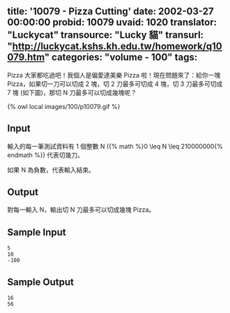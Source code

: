 title: '10079 - Pizza Cutting'
date: 2002-03-27 00:00:00
probid: 10079
uvaid: 1020
translator: "Luckycat"
transource: "Lucky 貓"
transurl: "http://luckycat.kshs.kh.edu.tw/homework/q10079.htm"
categories: "volume - 100"
tags:
---

Pizza 大家都吃過吧！我個人是偏愛達美樂 Pizza 啦！現在問題來了：給你一塊 Pizza，如果切一刀可以切成 2 塊，切 2 刀最多可切成 4 塊，切 3 刀最多可切成 7 塊 (如下圖)，那切 N 刀最多可以切成幾塊呢？

{% owl local images/100/p10079.gif %}

## Input ##

輸入的每一筆測試資料有 1 個整數 N ({% math %}0 \leq N \leq 210000000{% endmath %}) 代表切幾刀。

如果 N 為負數，代表輸入結束。

## Output ##

對每一輸入 N，輸出切 N 刀最多可以切成幾塊 Pizza。

## Sample Input ##

	5
	10
	-100

## Sample Output ##

	16
	56